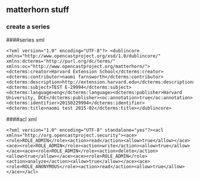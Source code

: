 ## matterhorn stuff

### create a series

####series xml

    <?xml version="1.0" encoding="UTF-8"?> <dublincore xmlns="http://www.opencastproject.org/xsd/1.0/dublincore/" xmlns:dcterms="http://purl.org/dc/terms/" xmlns:oc="http://www.opencastproject.org/matterhorn/"><dcterms:creator>Harvard Extension School</dcterms:creator><dcterms:contributor>naomi farnsworth</dcterms:contributor><dcterms:description>http://extension.harvard.edu</dcterms:description><dcterms:subject>TEST E-29994</dcterms:subject><dcterms:language>eng</dcterms:language><dcterms:publisher>Harvard University, DCE</dcterms:publisher><oc:annotation>true</oc:annotation><dcterms:identifier>20150229994</dcterms:identifier><dcterms:title>naomi test 2015-02</dcterms:title></dublincore>

####acl xml

    <?xml version="1.0" encoding="UTF-8" standalone="yes"?><acl xmlns="http://org.opencastproject.security"><ace><role>ROLE_ADMIN</role><action>read</action><allow>true</allow></ace><ace><role>ROLE_ADMIN</role><action>write</action><allow>true</allow></ace><ace><role>ROLE_ADMIN</role><action>delete</action><allow>true</allow></ace><ace><role>ROLE_ADMIN</role><action>analyze</action><allow>true</allow></ace><ace><role>ROLE_ANONYMOUS</role><action>read</action><allow>true</allow></ace></acl>
